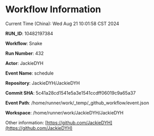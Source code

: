# Workflow Information

Current Time (China): Wed Aug 21 10:01:58 CST 2024  

**RUN_ID**: 10482197384  

**Workflow**: Snake  

**Run Number**: 432  

**Actor**: JackieDYH  

**Event Name**: schedule  

**Repository**: JackieDYH/JackieDYH  

**Commit SHA**: 5c41a28cd1541e5a3e1541ccdff06019c9a65a37  

**Event Path**: /home/runner/work/_temp/_github_workflow/event.json  

**Workspace**: /home/runner/work/JackieDYH/JackieDYH  

Other information: [https://github.com/JackieDYH](https://github.com/JackieDYH)
